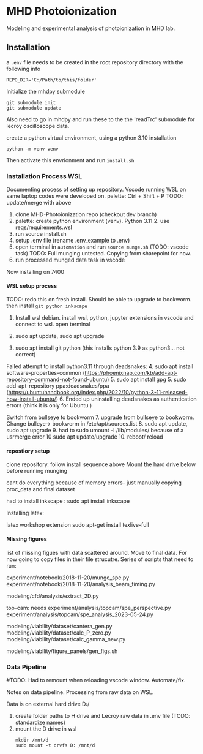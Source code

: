# MHD Photoionization

Modeling and experimental analysis of photoionization in MHD lab. 

## Installation 


a `.env` file needs to be created in the root repository directory with the following info
```
REPO_DIR='C:/Path/to/this/folder'
```

Initialize the mhdpy submodule

```
git submodule init
git submodule update
```

Also need to go in mhdpy and run these to the the 'readTrc' submodule for lecroy oscilloscope data. 

create a python virtual environment, using a python 3.10 installation

`python -m venv venv`

Then activate this envrionment and run `install.sh`

### Installation Process WSL

Documenting process of setting up repository. Vscode running WSL on same laptop codes were developed on. 
palette: Ctrl + Shift + P
TODO: update/merge with above

1. clone MHD-Photoionization repo (checkout dev branch)
2. palette: create python environment (venv). Python 3.11.2.  use reqs/requirements.wsl
3. run source install.sh
4. setup .env file (rename .env_example to .env)
5. open terminal in `automation` and run `source munge.sh` (TODO: vscode task)
    TODO: Full munging untested. Copying from sharepoint for now. 
6. run processed munged data task in vscode


Now installing on 7400

#### WSL setup process

TODO: redo this on fresh install. Should be able to upgrade to bookworm. then install `git python inkscape`

1. Install wsl debian. install wsl, python, jupyter extensions in vscode and connect to wsl. open terminal
2. sudo apt update, sudo apt upgrade


3. sudo apt install git python (this installs python 3.9 as python3... not correct)

Failed attempt to install python3.11 through deadsnakes:
4. sudo apt install software-properties-common (https://phoenixnap.com/kb/add-apt-repository-command-not-found-ubuntu)
5. sudo apt install gpg
5. sudo add-apt-repository ppa:deadsnakes/ppa (https://ubuntuhandbook.org/index.php/2022/10/python-3-11-released-how-install-ubuntu/)
6. Ended up uninstalling deadsnakes as authentication errors (think it is only for Ubuntu )

Switch from bullseye to bookworm
7. upgrade from bullseye to bookworm. Change bulleye-> bookworm in /etc/apt/sources.list
8. sudo apt update, sudo apt upgrade
9. had to sudo umount -l /lib/modules/ because of a usrmerge error
10 sudo apt update/upgrade
10. reboot/ reload

#### repostiory setup

clone repository. 
follow install sequence above
Mount the hard drive below before running munging 

cant do everything because of memory errors- just manually copying proc_data and final dataset

had to install inkscape : sudo apt install inkscape

Installing latex: 

latex workshop extension 
sudo apt-get install texlive-full 


#### Missing figures

list of missing figues with data scattered around. Move to final data. For now going to copy files in their file strucutre. 
Series of scripts that need to run: 

experiment/notebook/2018-11-20/munge_spe.py
experiment/notebook/2018-11-20/analysis_beam_timing.py

modeling/cfd/analysis/extract_2D.py

top-cam: needs 
experiment/analysis/topcam/spe_perspective.py
experiment/analysis/topcam/spe_analysis_2023-05-24.py

modeling/viability/dataset/cantera_gen.py
modeling/viability/dataset/calc_P_zero.py
modeling/viability/dataset/calc_gamma_new.py

modeling/viability/figure_panels/gen_figs.sh

### Data Pipeline 

#TODO: Had to remount when reloading vscode window. Automate/fix. 

Notes on data pipeline. Processing from raw data on WSL. 

Data is on external hard drive D:/

1. create folder paths to H drive and Lecroy raw data in .env file (TODO: standardize names)
2. mount the D drive in wsl
    ```
    mkdir /mnt/d
    sudo mount -t drvfs D: /mnt/d
    ```


